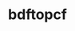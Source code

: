 ---
title: "bdftopcf"
layout: cache
categories: [package, develop]
meta: {"compilers": ["gcc@10.2.1", "gcc@10.5.0", "gcc@11.1.0", "gcc@11.4.0", "gcc@13.3.0", "intel-oneapi-compilers@2024.2.1"], "num_specs": 67, "num_specs_by_stack": {"data-vis-sdk": 12, "developer-tools-aarch64-linux-gnu": 11, "developer-tools-manylinux2014": 1, "developer-tools-x86_64_v3-linux-gnu": 10, "e4s": 10, "e4s-oneapi": 3, "hep": 20, "root": 67}, "oss": ["centos7", "rhel8", "ubuntu20.04", "ubuntu22.04"], "platforms": ["linux"], "stacks": ["data-vis-sdk", "developer-tools-aarch64-linux-gnu", "developer-tools-manylinux2014", "developer-tools-x86_64_v3-linux-gnu", "e4s", "e4s-oneapi", "hep", "root"], "targets": ["aarch64", "x86_64_v3"], "versions": ["1.1.1"]}
spec_details: [{"compiler": "gcc@11.4.0", "hash": "2jxeld57exky5afz24mcoiacyj3ek3bu", "os": "ubuntu22.04", "platform": "linux", "size": "-", "stacks": ["hep", "root"], "target": "x86_64_v3", "variants": ["build_system=autotools"], "versions": ["1.1.1"]}, {"compiler": "gcc@13.3.0", "hash": "323dn6bdib5pvqyj2zj3zf72dvgxazjm", "os": "rhel8", "platform": "linux", "size": "-", "stacks": ["developer-tools-aarch64-linux-gnu", "root"], "target": "aarch64", "variants": ["build_system=autotools"], "versions": ["1.1.1"]}, {"compiler": "gcc@13.3.0", "hash": "33uomynzhrtdh5k35kwavmue47zxs4ki", "os": "rhel8", "platform": "linux", "size": "-", "stacks": ["developer-tools-aarch64-linux-gnu", "root"], "target": "aarch64", "variants": ["build_system=autotools"], "versions": ["1.1.1"]}, {"compiler": "gcc@10.5.0", "hash": "3bjfcuop65wuofilrvcytlearm6ip55f", "os": "centos7", "platform": "linux", "size": "-", "stacks": ["developer-tools-x86_64_v3-linux-gnu", "root"], "target": "x86_64_v3", "variants": ["build_system=autotools"], "versions": ["1.1.1"]}, {"compiler": "gcc@13.3.0", "hash": "3qfvksv2gwczsqizimpyl3psvqeuqpte", "os": "rhel8", "platform": "linux", "size": "-", "stacks": ["developer-tools-aarch64-linux-gnu", "root"], "target": "aarch64", "variants": ["build_system=autotools"], "versions": ["1.1.1"]}, {"compiler": "gcc@11.1.0", "hash": "3rrd4g3fshumnwogbytetu5k4xab6stb", "os": "ubuntu20.04", "platform": "linux", "size": "-", "stacks": ["data-vis-sdk", "root"], "target": "x86_64_v3", "variants": ["build_system=autotools"], "versions": ["1.1.1"]}, {"compiler": "gcc@13.3.0", "hash": "3xgjraagjcnkec6u63q6rdxb2koh4ags", "os": "rhel8", "platform": "linux", "size": "-", "stacks": ["developer-tools-aarch64-linux-gnu", "root"], "target": "aarch64", "variants": ["build_system=autotools"], "versions": ["1.1.1"]}, {"compiler": "gcc@11.4.0", "hash": "4mzlzj4wnhjz4o6bva65oygtemppqx5y", "os": "ubuntu22.04", "platform": "linux", "size": "-", "stacks": ["hep", "root"], "target": "x86_64_v3", "variants": ["build_system=autotools"], "versions": ["1.1.1"]}, {"compiler": "gcc@13.3.0", "hash": "4qwbeyiiplrgx2uta4aatzxl2snje3da", "os": "rhel8", "platform": "linux", "size": "-", "stacks": ["developer-tools-aarch64-linux-gnu", "root"], "target": "aarch64", "variants": ["build_system=autotools"], "versions": ["1.1.1"]}, {"compiler": "gcc@11.4.0", "hash": "52osiqiuibxq7nixf3kodztzcdn4f4q3", "os": "ubuntu22.04", "platform": "linux", "size": "-", "stacks": ["e4s", "root"], "target": "x86_64_v3", "variants": ["build_system=autotools"], "versions": ["1.1.1"]}, {"compiler": "gcc@11.1.0", "hash": "5grzb2izu2ve4xibnm5l4vb5fdcncidu", "os": "ubuntu20.04", "platform": "linux", "size": "-", "stacks": ["data-vis-sdk", "root"], "target": "x86_64_v3", "variants": ["build_system=autotools"], "versions": ["1.1.1"]}, {"compiler": "gcc@11.1.0", "hash": "5ryxau4ihz6b4orsxwwuyqvtqkp4z7at", "os": "ubuntu20.04", "platform": "linux", "size": "-", "stacks": ["data-vis-sdk", "root"], "target": "x86_64_v3", "variants": ["build_system=autotools"], "versions": ["1.1.1"]}, {"compiler": "gcc@11.4.0", "hash": "5vy6g3mqpt52matzybnwparbx2djnc4d", "os": "ubuntu22.04", "platform": "linux", "size": "-", "stacks": ["hep", "root"], "target": "x86_64_v3", "variants": ["build_system=autotools"], "versions": ["1.1.1"]}, {"compiler": "gcc@11.4.0", "hash": "6j4jtv2zre5vgjwkm2dn464ivg7vbgmm", "os": "ubuntu22.04", "platform": "linux", "size": "-", "stacks": ["hep", "root"], "target": "x86_64_v3", "variants": ["build_system=autotools"], "versions": ["1.1.1"]}, {"compiler": "gcc@11.4.0", "hash": "6otlgys6ha4lvvlqzbx4yskycmsonqh2", "os": "ubuntu22.04", "platform": "linux", "size": "-", "stacks": ["hep", "root"], "target": "x86_64_v3", "variants": ["build_system=autotools"], "versions": ["1.1.1"]}, {"compiler": "gcc@11.1.0", "hash": "7i2dfhj2ox5i76nuxtrs5qhcrg5jkjbs", "os": "ubuntu20.04", "platform": "linux", "size": "-", "stacks": ["data-vis-sdk", "root"], "target": "x86_64_v3", "variants": ["build_system=autotools"], "versions": ["1.1.1"]}, {"compiler": "gcc@10.5.0", "hash": "b4uixk4sqknid5z7fs5wofxc4nhr2gbr", "os": "centos7", "platform": "linux", "size": "-", "stacks": ["developer-tools-x86_64_v3-linux-gnu", "root"], "target": "x86_64_v3", "variants": ["build_system=autotools"], "versions": ["1.1.1"]}, {"compiler": "gcc@11.4.0", "hash": "bftcse74fc62xdj3v4iinnre2ojv4c3d", "os": "ubuntu22.04", "platform": "linux", "size": "-", "stacks": ["e4s", "root"], "target": "x86_64_v3", "variants": ["build_system=autotools"], "versions": ["1.1.1"]}, {"compiler": "gcc@11.1.0", "hash": "bggp6qas4uz7nifkwurh363mlisa5gp4", "os": "ubuntu20.04", "platform": "linux", "size": "-", "stacks": ["data-vis-sdk", "root"], "target": "x86_64_v3", "variants": ["build_system=autotools"], "versions": ["1.1.1"]}, {"compiler": "gcc@11.4.0", "hash": "bmglsnggurtzzbb4nwanbcfbim643x7j", "os": "ubuntu22.04", "platform": "linux", "size": "-", "stacks": ["hep", "root"], "target": "x86_64_v3", "variants": ["build_system=autotools"], "versions": ["1.1.1"]}, {"compiler": "gcc@11.1.0", "hash": "c4t2c4uk3ngfzcy3osikyru5fa6alj7y", "os": "ubuntu20.04", "platform": "linux", "size": "-", "stacks": ["data-vis-sdk", "root"], "target": "x86_64_v3", "variants": ["build_system=autotools"], "versions": ["1.1.1"]}, {"compiler": "gcc@11.4.0", "hash": "cmvhncdm7nqy35pfwjgktzd4igc5da2s", "os": "ubuntu22.04", "platform": "linux", "size": "-", "stacks": ["e4s", "root"], "target": "x86_64_v3", "variants": ["build_system=autotools"], "versions": ["1.1.1"]}, {"compiler": "gcc@10.2.1", "hash": "eermsq7c73jliq27xkqo5ivqbjnxelix", "os": "centos7", "platform": "linux", "size": "-", "stacks": ["developer-tools-manylinux2014", "root"], "target": "x86_64_v3", "variants": ["build_system=autotools"], "versions": ["1.1.1"]}, {"compiler": "gcc@11.4.0", "hash": "ff32bb5z52or355lzq6biggaih3wq3ma", "os": "ubuntu22.04", "platform": "linux", "size": "-", "stacks": ["hep", "root"], "target": "x86_64_v3", "variants": ["build_system=autotools"], "versions": ["1.1.1"]}, {"compiler": "gcc@11.4.0", "hash": "fwrh2cxu5m7od325sdmhcfdwnm2plx3x", "os": "ubuntu22.04", "platform": "linux", "size": "-", "stacks": ["hep", "root"], "target": "x86_64_v3", "variants": ["build_system=autotools"], "versions": ["1.1.1"]}, {"compiler": "gcc@11.4.0", "hash": "gjdvg6ahlb6kfqzwwicpdsqkntgpisyc", "os": "ubuntu22.04", "platform": "linux", "size": "-", "stacks": ["hep", "root"], "target": "x86_64_v3", "variants": ["build_system=autotools"], "versions": ["1.1.1"]}, {"compiler": "gcc@13.3.0", "hash": "gv6t6dkmful257oyucwjaszf3ixyoh6v", "os": "rhel8", "platform": "linux", "size": "-", "stacks": ["developer-tools-aarch64-linux-gnu", "root"], "target": "aarch64", "variants": ["build_system=autotools"], "versions": ["1.1.1"]}, {"compiler": "gcc@11.4.0", "hash": "h2farvcc62anhbaetezrfeeugtnmyqcv", "os": "ubuntu22.04", "platform": "linux", "size": "-", "stacks": ["e4s", "root"], "target": "x86_64_v3", "variants": ["build_system=autotools"], "versions": ["1.1.1"]}, {"compiler": "gcc@10.5.0", "hash": "hpaom3gpzp4qqdotskb7chqo4ke62n2w", "os": "centos7", "platform": "linux", "size": "-", "stacks": ["developer-tools-x86_64_v3-linux-gnu", "root"], "target": "x86_64_v3", "variants": ["build_system=autotools"], "versions": ["1.1.1"]}, {"compiler": "gcc@10.5.0", "hash": "ii73odc3qdt2yel4d7j7pm5xc3zin3z4", "os": "centos7", "platform": "linux", "size": "-", "stacks": ["developer-tools-x86_64_v3-linux-gnu", "root"], "target": "x86_64_v3", "variants": ["build_system=autotools"], "versions": ["1.1.1"]}, {"compiler": "gcc@11.4.0", "hash": "iuasrhn2yshxfz3rrltf756zjyuwovsb", "os": "ubuntu22.04", "platform": "linux", "size": "-", "stacks": ["e4s", "root"], "target": "x86_64_v3", "variants": ["build_system=autotools"], "versions": ["1.1.1"]}, {"compiler": "gcc@10.5.0", "hash": "ixd7b7okc3u35b6wjtpky2tw7uyajiu3", "os": "centos7", "platform": "linux", "size": "-", "stacks": ["developer-tools-x86_64_v3-linux-gnu", "root"], "target": "x86_64_v3", "variants": ["build_system=autotools"], "versions": ["1.1.1"]}, {"compiler": "gcc@11.1.0", "hash": "j3or76bbvfo3lb3r4sumcvhnlbaxj7hn", "os": "ubuntu20.04", "platform": "linux", "size": "-", "stacks": ["data-vis-sdk", "root"], "target": "x86_64_v3", "variants": ["build_system=autotools"], "versions": ["1.1.1"]}, {"compiler": "gcc@10.5.0", "hash": "jbakxak7r57nbirc4iaw4ilpxhefx5h2", "os": "centos7", "platform": "linux", "size": "-", "stacks": ["developer-tools-x86_64_v3-linux-gnu", "root"], "target": "x86_64_v3", "variants": ["build_system=autotools"], "versions": ["1.1.1"]}, {"compiler": "gcc@11.4.0", "hash": "jdskeapjhol7iphpjow36n3uhznnogm7", "os": "ubuntu22.04", "platform": "linux", "size": "-", "stacks": ["e4s", "root"], "target": "x86_64_v3", "variants": ["build_system=autotools"], "versions": ["1.1.1"]}, {"compiler": "gcc@10.5.0", "hash": "jegq2afvi7haxmoga2iulgokk6uavaxk", "os": "centos7", "platform": "linux", "size": "-", "stacks": ["developer-tools-x86_64_v3-linux-gnu", "root"], "target": "x86_64_v3", "variants": ["build_system=autotools"], "versions": ["1.1.1"]}, {"compiler": "gcc@11.4.0", "hash": "jpsxegrvyaqlchtbz4jeaebzxu2yqbp2", "os": "ubuntu22.04", "platform": "linux", "size": "-", "stacks": ["hep", "root"], "target": "x86_64_v3", "variants": ["build_system=autotools"], "versions": ["1.1.1"]}, {"compiler": "gcc@11.4.0", "hash": "jq5czutzqj2fd4r3s65ybk5f5myf3fgg", "os": "ubuntu22.04", "platform": "linux", "size": "-", "stacks": ["hep", "root"], "target": "x86_64_v3", "variants": ["build_system=autotools"], "versions": ["1.1.1"]}, {"compiler": "gcc@11.4.0", "hash": "khqygvbtwtqrs7qyqh3lxztmkgcomjvp", "os": "ubuntu22.04", "platform": "linux", "size": "-", "stacks": ["hep", "root"], "target": "x86_64_v3", "variants": ["build_system=autotools"], "versions": ["1.1.1"]}, {"compiler": "gcc@13.3.0", "hash": "lgy4a4rzj2jec4vd6jffk6je7ckzw45a", "os": "rhel8", "platform": "linux", "size": "-", "stacks": ["developer-tools-aarch64-linux-gnu", "root"], "target": "aarch64", "variants": ["build_system=autotools"], "versions": ["1.1.1"]}, {"compiler": "gcc@11.4.0", "hash": "lskgxykyi6g3jqzqr2l4k4aygxa5lqfn", "os": "ubuntu22.04", "platform": "linux", "size": "-", "stacks": ["e4s", "root"], "target": "x86_64_v3", "variants": ["build_system=autotools"], "versions": ["1.1.1"]}, {"compiler": "gcc@11.1.0", "hash": "n6kfjwaldowyy2ot7aburwdxqibhqngd", "os": "ubuntu20.04", "platform": "linux", "size": "-", "stacks": ["data-vis-sdk", "root"], "target": "x86_64_v3", "variants": ["build_system=autotools"], "versions": ["1.1.1"]}, {"compiler": "gcc@11.4.0", "hash": "oypy5wdclsrlwuydpgcmbur4wtxntkhd", "os": "ubuntu22.04", "platform": "linux", "size": "-", "stacks": ["hep", "root"], "target": "x86_64_v3", "variants": ["build_system=autotools"], "versions": ["1.1.1"]}, {"compiler": "gcc@11.1.0", "hash": "p4jfsyja65qd67t3544ew3nktz5di7w4", "os": "ubuntu20.04", "platform": "linux", "size": "-", "stacks": ["data-vis-sdk", "root"], "target": "x86_64_v3", "variants": ["build_system=autotools"], "versions": ["1.1.1"]}, {"compiler": "intel-oneapi-compilers@2024.2.1", "hash": "phimydsmjsjlwtgr6qwgp2xbkzox3ym2", "os": "ubuntu22.04", "platform": "linux", "size": "-", "stacks": ["e4s-oneapi", "root"], "target": "x86_64_v3", "variants": ["build_system=autotools"], "versions": ["1.1.1"]}, {"compiler": "gcc@11.4.0", "hash": "prbt6i47vn67ey3pwshmm3z7dspg22vp", "os": "ubuntu22.04", "platform": "linux", "size": "-", "stacks": ["e4s", "root"], "target": "x86_64_v3", "variants": ["build_system=autotools"], "versions": ["1.1.1"]}, {"compiler": "gcc@13.3.0", "hash": "ptbccnpu65trwhyadfuhe5hugj7b2wfu", "os": "rhel8", "platform": "linux", "size": "-", "stacks": ["developer-tools-aarch64-linux-gnu", "root"], "target": "aarch64", "variants": ["build_system=autotools"], "versions": ["1.1.1"]}, {"compiler": "intel-oneapi-compilers@2024.2.1", "hash": "qah6pw4ak5xdqhcuo4lwj4iczw5giozh", "os": "ubuntu22.04", "platform": "linux", "size": "-", "stacks": ["e4s-oneapi", "root"], "target": "x86_64_v3", "variants": ["build_system=autotools"], "versions": ["1.1.1"]}, {"compiler": "gcc@11.4.0", "hash": "qizqbs2lprtp6v3tlsrgvh24ekjwohfz", "os": "ubuntu22.04", "platform": "linux", "size": "-", "stacks": ["hep", "root"], "target": "x86_64_v3", "variants": ["build_system=autotools"], "versions": ["1.1.1"]}, {"compiler": "gcc@11.4.0", "hash": "qs7p7sqds4hrw3zmx5sbgh6ipw2yyw3j", "os": "ubuntu22.04", "platform": "linux", "size": "-", "stacks": ["hep", "root"], "target": "x86_64_v3", "variants": ["build_system=autotools"], "versions": ["1.1.1"]}, {"compiler": "gcc@13.3.0", "hash": "r4l4dpy5p36toiqxdrt7i35qn2qisg3x", "os": "rhel8", "platform": "linux", "size": "-", "stacks": ["developer-tools-aarch64-linux-gnu", "root"], "target": "aarch64", "variants": ["build_system=autotools"], "versions": ["1.1.1"]}, {"compiler": "gcc@11.1.0", "hash": "rlusnri25x3v6ydcdciubij76zwmmkg5", "os": "ubuntu20.04", "platform": "linux", "size": "-", "stacks": ["data-vis-sdk", "root"], "target": "x86_64_v3", "variants": ["build_system=autotools"], "versions": ["1.1.1"]}, {"compiler": "gcc@11.4.0", "hash": "rm4wjuqglq5o35pfdylgvrnlkacuomhr", "os": "ubuntu22.04", "platform": "linux", "size": "-", "stacks": ["hep", "root"], "target": "x86_64_v3", "variants": ["build_system=autotools"], "versions": ["1.1.1"]}, {"compiler": "gcc@11.4.0", "hash": "scxaqikjvd73xlzamppiyntssqchnd6x", "os": "ubuntu22.04", "platform": "linux", "size": "-", "stacks": ["hep", "root"], "target": "x86_64_v3", "variants": ["build_system=autotools"], "versions": ["1.1.1"]}, {"compiler": "gcc@13.3.0", "hash": "sevlmwqivkblglnvtpmzltbx7ydgahs7", "os": "rhel8", "platform": "linux", "size": "-", "stacks": ["developer-tools-aarch64-linux-gnu", "root"], "target": "aarch64", "variants": ["build_system=autotools"], "versions": ["1.1.1"]}, {"compiler": "gcc@11.4.0", "hash": "skeeblxwruobnipygnjrpxwiwkhcltqi", "os": "ubuntu22.04", "platform": "linux", "size": "-", "stacks": ["hep", "root"], "target": "x86_64_v3", "variants": ["build_system=autotools"], "versions": ["1.1.1"]}, {"compiler": "gcc@11.1.0", "hash": "sld3fkqy3qoplw4xenngblclawuqzh4h", "os": "ubuntu20.04", "platform": "linux", "size": "-", "stacks": ["data-vis-sdk", "root"], "target": "x86_64_v3", "variants": ["build_system=autotools"], "versions": ["1.1.1"]}, {"compiler": "gcc@11.4.0", "hash": "t3gwo6djshmhh47ma6cj2owpc7lwfqyf", "os": "ubuntu22.04", "platform": "linux", "size": "-", "stacks": ["hep", "root"], "target": "x86_64_v3", "variants": ["build_system=autotools"], "versions": ["1.1.1"]}, {"compiler": "gcc@11.4.0", "hash": "tvjrz75wqgvruu5ktqlznxpwlsivh2ns", "os": "ubuntu22.04", "platform": "linux", "size": "-", "stacks": ["e4s", "root"], "target": "x86_64_v3", "variants": ["build_system=autotools"], "versions": ["1.1.1"]}, {"compiler": "gcc@13.3.0", "hash": "utlrm4emdhwkrtla4ri6edxp6qbvykop", "os": "rhel8", "platform": "linux", "size": "-", "stacks": ["developer-tools-aarch64-linux-gnu", "root"], "target": "aarch64", "variants": ["build_system=autotools"], "versions": ["1.1.1"]}, {"compiler": "gcc@10.5.0", "hash": "uw4ucukihdvdb647p4c2ttqi3ki6v7in", "os": "centos7", "platform": "linux", "size": "-", "stacks": ["developer-tools-x86_64_v3-linux-gnu", "root"], "target": "x86_64_v3", "variants": ["build_system=autotools"], "versions": ["1.1.1"]}, {"compiler": "gcc@11.1.0", "hash": "vo3zvdsxgit5cvzx5opa26mffpbfhxys", "os": "ubuntu20.04", "platform": "linux", "size": "-", "stacks": ["data-vis-sdk", "root"], "target": "x86_64_v3", "variants": ["build_system=autotools"], "versions": ["1.1.1"]}, {"compiler": "gcc@10.5.0", "hash": "wumydvxs5q6vez26j6f4d6noebwxzpfk", "os": "centos7", "platform": "linux", "size": "-", "stacks": ["developer-tools-x86_64_v3-linux-gnu", "root"], "target": "x86_64_v3", "variants": ["build_system=autotools"], "versions": ["1.1.1"]}, {"compiler": "gcc@11.4.0", "hash": "x4misluafe4u774h736ymhlw2bcyrbee", "os": "ubuntu22.04", "platform": "linux", "size": "-", "stacks": ["e4s", "root"], "target": "x86_64_v3", "variants": ["build_system=autotools"], "versions": ["1.1.1"]}, {"compiler": "intel-oneapi-compilers@2024.2.1", "hash": "xfuk5yn57exxwm4vkxy6iz4qnlfp7cvt", "os": "ubuntu22.04", "platform": "linux", "size": "-", "stacks": ["e4s-oneapi", "root"], "target": "x86_64_v3", "variants": ["build_system=autotools"], "versions": ["1.1.1"]}, {"compiler": "gcc@10.5.0", "hash": "zj5caep7rm3r3wq63ey6vkrqdva7clgp", "os": "centos7", "platform": "linux", "size": "-", "stacks": ["developer-tools-x86_64_v3-linux-gnu", "root"], "target": "x86_64_v3", "variants": ["build_system=autotools"], "versions": ["1.1.1"]}, {"compiler": "gcc@11.4.0", "hash": "zk7lsylgqxiwwfzho4bjy6xolm2vjpv7", "os": "ubuntu22.04", "platform": "linux", "size": "-", "stacks": ["hep", "root"], "target": "x86_64_v3", "variants": ["build_system=autotools"], "versions": ["1.1.1"]}]
---